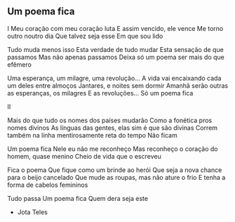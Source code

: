 ## Um poema fica

I
Meu coração com meu coração luta
E assim vencido, ele vence
Me torno outro noutro dia
Que talvez seja esse
Em que sou lido

Tudo muda menos isso
Esta verdade de tudo mudar
Esta sensação de que passamos
Mas não apenas passamos
Deixa só um poema ser mais do que efêmero

Uma esperança, um milagre, uma revolução…
A vida vai encaixando cada um deles entre almoços
Jantares, e noites sem dormir
Amanhã serão outras as esperanças, os milagres
E as revoluções…
Só um poema fica

II

Mais do que tudo os nomes dos países mudarão
Como a fonética pros nomes divinos
As línguas das gentes, elas sim é que são divinas
Correm também na linha mentirosamente reta do tempo
Não ficam

Um poema fica
Nele eu não me reconheço
Mas reconheço o coração do homem, quase menino
Cheio de vida que o escreveu

Fica o poema
Que fique como um brinde ao herói
Que seja a nova chance para o beijo cancelado
Que mude as roupas, mas não ature o frio
E tenha a forma de cabelos femininos

Tudo passa
Um poema fica
Quem dera seja este

- Jota Teles
